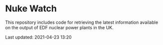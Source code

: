# Nuke Watch

This repository includes code for retrieving the latest information available on the output of EDF nuclear power plants in the UK.

Last updated: 2021-04-23 13:20